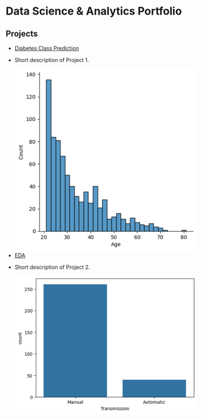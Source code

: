 # Data Science & Analytics Portfolio

<div class="projects-container">
  <h2>Projects</h2>
  <ul class="projects-list">
    <li>
      <a href="https://github.com/AngadKannaujiya/Logistics-Regression/blob/main/Pima%20Indian%20Diabetes.ipynb">Diabetes Class Prediction</a>
    <li>
      <p>Short description of Project 1.</p>    
        <img src="images/thumbnail.png" alt="Project 1 Thumbnail" class="project-thumbnail">
    </li>
    <li>
      <a href="https://github.com/AngadKannaujiya/Portfolio/blob/main/Exploratory%20Data%20Analysis.ipynb">EDA</a>
    <li>
      <p>Short description of Project 2.</p>
        <img src="images/EDA-thumbnail.png" alt="Project 2 Thumbnail" class="project-thumbnail">
      </a>
    </li>
  </ul>
</div>

<style>
  .profile-container {
    /* Styles for the left section (profile) */
  }
  .projects-container {
    /* Styles for the right section (projects) */
  }
</style>

